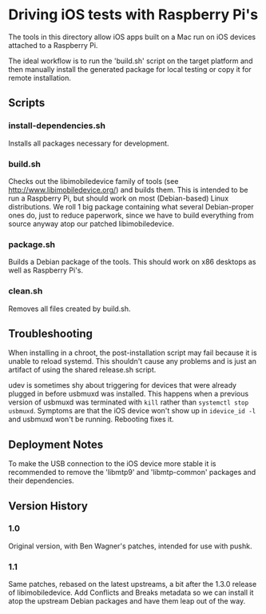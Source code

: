 # Driving iOS tests with Raspberry Pi's

The tools in this directory allow iOS apps built on a Mac run on iOS devices
attached to a Raspberry Pi.

The ideal workflow is to run the 'build.sh' script on the target platform and
then manually install the generated package for local testing or copy it for
remote installation.

## Scripts

### install-dependencies.sh

Installs all packages necessary for development.

### build.sh

Checks out the libimobiledevice family of tools (see
http://www.libimobiledevice.org/) and builds them. This is intended to be run a
Raspberry Pi, but should work on most (Debian-based) Linux distributions. We
roll 1 big package containing what several Debian-proper ones do, just to reduce
paperwork, since we have to build everything from source anyway atop our patched
libimobiledevice.

### package.sh

Builds a Debian package of the tools. This should work on x86 desktops as well
as Raspberry Pi's.

### clean.sh

Removes all files created by build.sh.

## Troubleshooting

When installing in a chroot, the post-installation script may fail because it is
unable to reload systemd. This shouldn't cause any problems and is just an
artifact of using the shared release.sh script.

udev is sometimes shy about triggering for devices that were already plugged in
before usbmuxd was installed. This happens when a previous version of usbmuxd
was terminated with `kill` rather than `systemctl stop usbmuxd`. Symptoms are
that the iOS device won't show up in `idevice_id -l` and usbmuxd won't be
running. Rebooting fixes it.

## Deployment Notes

To make the USB connection to the iOS device more stable it is recommended to
remove the 'libmtp9' and 'libmtp-common' packages and their dependencies.

## Version History

### 1.0

Original version, with Ben Wagner's patches, intended for use with pushk.

### 1.1

Same patches, rebased on the latest upstreams, a bit after the 1.3.0 release
of libimobiledevice. Add Conflicts and Breaks metadata so we can install
it atop the upstream Debian packages and have them leap out of the way.
